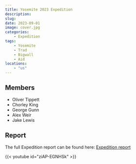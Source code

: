 ```yaml
---
title: Yosemite 2023 Expedition
description: 
slug: 
date: 2023-09-01
image: cover.jpg
categories:
    - Expedition
tags:
    - Yosemite
    - Trad
    - Bigwall
    - Aid
locations: 
    - "us"
---
```


## Members

* Oliver Tippett
* Chorley King
* George Gunn
* Alex Weir
* Jake Lewis

## Report

The full Expedition report can be found here:
[Expedition report](/documents/yosemite2023Exped.pdf)

{{< youtube id="ziAP-EGNHSk" >}}